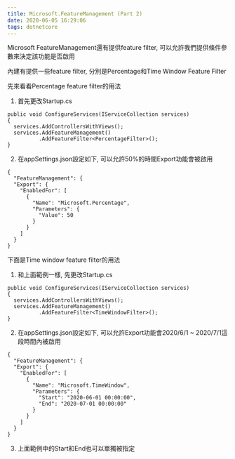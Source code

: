 ```yaml
---
title: Microsoft.FeatureManagement (Part 2)
date: 2020-06-05 16:29:06
tags: dotnetcore
---
```

Microsoft FeatureManagement還有提供feature filter, 可以允許我們提供條件參數來決定該功能是否啟用

內建有提供一些feature filter, 分別是Percentage和Time Window Feature Filter

先來看看Percentage feature filter的用法
1. 首先更改Startup.cs
  ```
  public void ConfigureServices(IServiceCollection services)
  {
    services.AddControllersWithViews(); 
    services.AddFeatureManagement()
            .AddFeatureFilter<PercentageFilter>();
  }
  ```

2. 在appSettings.json設定如下, 可以允許50%的時間Export功能會被啟用
  ```
  {
    "FeatureManagement": {
    "Export": {
      "EnabledFor": [
        {
          "Name": "Microsoft.Percentage",
          "Parameters": {
            "Value": 50
          }
        }
      ]
    }
  }
  ```

下面是Time window feature filter的用法
1. 和上面範例一樣, 先更改Startup.cs
  ```
  public void ConfigureServices(IServiceCollection services)
  {
    services.AddControllersWithViews(); 
    services.AddFeatureManagement()
            .AddFeatureFilter<TimeWindowFilter>();
  }
  ```
2. 在appSettings.json設定如下, 可以允許Export功能會2020/6/1 ~ 2020/7/1這段時間內被啟用
  ```
  {
    "FeatureManagement": {
    "Export": {
      "EnabledFor": [
        {
          "Name": "Microsoft.TimeWindow",
          "Parameters": {
            "Start": "2020-06-01 00:00:00",
            "End": "2020-07-01 00:00:00"
          }
        }
      ]
    }
  }
  ```
3. 上面範例中的Start和End也可以單獨被指定
